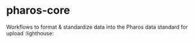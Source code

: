 # pharos-core
Workflows to format &amp; standardize data into the Pharos data standard for upload :lighthouse:
